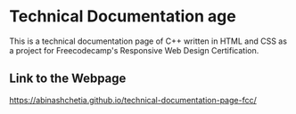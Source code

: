 # Technical Documentation age
This is a technical documentation page of C++ written in HTML and CSS as a project for Freecodecamp's Responsive Web Design Certification.
## Link to the Webpage
https://abinashchetia.github.io/technical-documentation-page-fcc/
